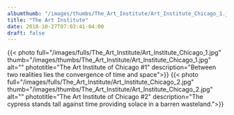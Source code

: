 ```yaml
---
albumthumb: "/images/thumbs/The_Art_Institute/Art_Institute_Chicago_1.jpg"
title: "The Art Institute"
date: 2018-10-27T07:03:41-04:00
draft: false
---
```

{{< photo full="/images/fulls/The_Art_Institute/Art_Institute_Chicago_1.jpg" thumb="/images/thumbs/The_Art_Institute/Art_Institute_Chicago_1.jpg" alt="" phototitle="The Art Institute of Chicago #1" description="Between two realities lies the convergence of time and space">}}
{{< photo full="/images/fulls/The_Art_Institute/Art_Institute_Chicago_2.jpg" thumb="/images/thumbs/The_Art_Institute/Art_Institute_Chicago_2.jpg" alt="" phototitle="The Art Institute of Chicago #2" description="The cypress stands tall against time providing solace in a barren wasteland.">}}



